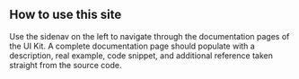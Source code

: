 ## How to use this site

Use the sidenav on the left to navigate through the documentation pages of the UI Kit. A complete documentation page should populate with a description, real example, code snippet, and additional reference taken straight from the source code.
